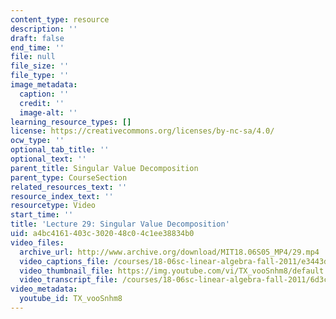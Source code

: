 ```yaml
---
content_type: resource
description: ''
draft: false
end_time: ''
file: null
file_size: ''
file_type: ''
image_metadata:
  caption: ''
  credit: ''
  image-alt: ''
learning_resource_types: []
license: https://creativecommons.org/licenses/by-nc-sa/4.0/
ocw_type: ''
optional_tab_title: ''
optional_text: ''
parent_title: Singular Value Decomposition
parent_type: CourseSection
related_resources_text: ''
resource_index_text: ''
resourcetype: Video
start_time: ''
title: 'Lecture 29: Singular Value Decomposition'
uid: a4bc4161-403c-3020-48c0-4c1ee38834b0
video_files:
  archive_url: http://www.archive.org/download/MIT18.06S05_MP4/29.mp4
  video_captions_file: /courses/18-06sc-linear-algebra-fall-2011/e3443d18a999556ebbbc53551145b883_TX_vooSnhm8.vtt
  video_thumbnail_file: https://img.youtube.com/vi/TX_vooSnhm8/default.jpg
  video_transcript_file: /courses/18-06sc-linear-algebra-fall-2011/6d3cc0942a8d806901fa2d66843652c6_TX_vooSnhm8.pdf
video_metadata:
  youtube_id: TX_vooSnhm8
---
```

